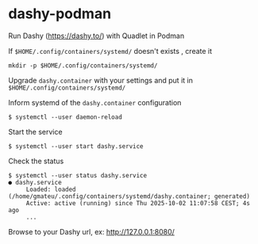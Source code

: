# dashy-podman
Run Dashy (https://dashy.to/) with Quadlet in Podman

If `$HOME/.config/containers/systemd/` doesn't exists , create it
```
mkdir -p $HOME/.config/containers/systemd/
```

Upgrade `dashy.container` with your settings and put it in `$HOME/.config/containers/systemd/`

Inform systemd of the `dashy.container` configuration
```
$ systemctl --user daemon-reload
```

Start the service
```
$ systemctl --user start dashy.service
```

Check the status
```
$ systemctl --user status dashy.service
● dashy.service
     Loaded: loaded (/home/gmateu/.config/containers/systemd/dashy.container; generated)
     Active: active (running) since Thu 2025-10-02 11:07:58 CEST; 4s ago
     ...
```

Browse to your Dashy url, ex: http://127.0.0.1:8080/
